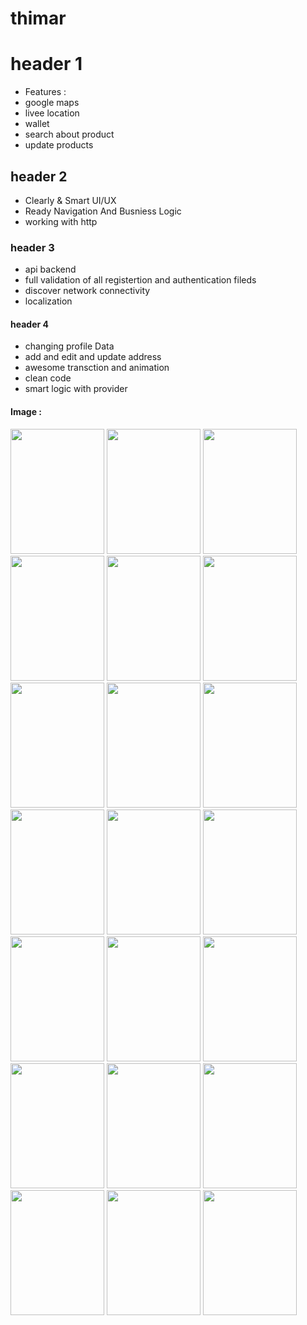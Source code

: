# thimar
# header 1
* Features : <br>
* google maps <br>
* livee location <br>
* wallet
* search about product
* update products
## header 2

* Clearly & Smart UI/UX<br>
* Ready Navigation And Busniess Logic <br>
* working with http <br>


### header 3 
* api backend
* full validation of all registertion and authentication fileds
*  discover network connectivity
*  localization

#### header 4
* changing profile Data
* add and edit and update address 
* awesome transction and animation
* clean code
* smart logic with provider

  
#### Image :
<div>
<img src="https://github.com/tahaHelmy1121/thimar/assets/124086650/5b3ed280-1eb6-45e7-b400-eeb65c8ad1c8" width="150" height="200">
  <img src="https://github.com/tahaHelmy1121/thimar/assets/124086650/f3d6fad3-91b4-4f9c-bacd-c5b4f9e63b93" width="150" height="200">
  <img src="https://github.com/tahaHelmy1121/thimar/assets/124086650/b7842d27-4d0c-46db-8eca-222ffb8e8a9f" width="150" height="200">
  <img src="https://github.com/tahaHelmy1121/thimar/assets/124086650/2a47acdc-3d90-49a2-a270-1f6713d70369" width="150" height="200">
  <img src="https://github.com/tahaHelmy1121/thimar/assets/124086650/80968c06-f7b6-4381-adeb-c312a654dc41" width="150" height="200">
  <img src="https://github.com/tahaHelmy1121/thimar/assets/124086650/7baf4f55-2b0a-45d5-bb40-8203f94e30d2" width="150" height="200">
  <img src="https://github.com/tahaHelmy1121/thimar/assets/124086650/e9179077-099b-45c2-8845-a1f215fc36ec" width="150" height="200">
  <img src="https://github.com/tahaHelmy1121/thimar/assets/124086650/fd11e839-1c78-4523-9999-b770f0c2ee58" width="150" height="200">
  <img src="https://github.com/tahaHelmy1121/thimar/assets/124086650/0a4eca51-9acc-42ea-82e8-91835898144c" width="150" height="200">
  <img src="https://github.com/tahaHelmy1121/thimar/assets/124086650/88a9c4e6-8275-442b-8a68-0d2ef37852cd" width="150" height="200">
  <img src="https://github.com/tahaHelmy1121/thimar/assets/124086650/3ef2ebac-b849-4669-acad-4c879c03ed59" width="150" height="200">
  <img src="https://user-images.githubusercontent.com/124086650/215869684-e04bd208-9f31-411d-80e0-9af6c264fce4.jpg" width="150" height="200">
  <img src="https://user-images.githubusercontent.com/124086650/215869795-770edeb0-0c0a-4973-9f7b-cdaa50e8e60f.jpg" width="150" height="200">
  <img src="https://user-images.githubusercontent.com/124086650/215869872-5ec8b9e5-6a95-4cd7-a1db-6e1b447a6835.jpg" width="150" height="200">
  <img src="https://user-images.githubusercontent.com/124086650/215869984-2218ace9-26ca-4458-ac26-b620f127ce09.jpg" width="150" height="200">
  <img src="https://user-images.githubusercontent.com/124086650/215870183-573b66ce-9480-4e22-97c6-7900ff700039.jpg" width="150" height="200">
  <img src="https://user-images.githubusercontent.com/124086650/215870308-f4096b6e-1caf-43c3-a351-bfd78d59041e.jpg" width="150" height="200">
  <img src="https://user-images.githubusercontent.com/124086650/215870374-e666ba25-4513-48c4-9f16-5cf75413ff0e.jpg" width="150" height="200">
  <img src="https://user-images.githubusercontent.com/124086650/215870505-80c7b7bd-01a5-45a0-9be3-f0e8f4644aba.jpg" width="150" height="200">
  <img src="https://user-images.githubusercontent.com/124086650/215870587-b37d0d0b-7107-4202-884d-9420de871ff9.jpg" width="150" height="200">
  <img src="https://user-images.githubusercontent.com/124086650/215870928-58b6a6a2-2af6-47da-a1d0-f563553cc25c.jpg" width="150" height="200">
</div>
